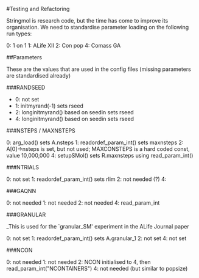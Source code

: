 

#Testing and Refactoring

Stringmol is research code, but the time has come to improve its organisation.
We need to standardise parameter loading on the following run types:

0: 1 on 1
1: ALife XII
2: Con pop
4: Comass GA

##Parameters

These are the values that are used in the config files (missing parameters are standardised already)

###RANDSEED

* 0: not set
* 1: initmyrand(-1) sets rseed
* 2: longinitmyrand() based on seedin sets rseed 
* 4: longinitmyrand() based on seedin sets rseed 

###NSTEPS / MAXNSTEPS

0: arg_load() sets A.nsteps
1: readordef_param_int() sets maxnsteps
2: A[0]->nsteps is set, but not used; MAXCONSTEPS is a hard coded const, value 10,000,000
4: setupSMol() sets R.maxnsteps using read_param_int()


###NTRIALS

0: not set
1: readordef_param_int() sets rlim 
2: not needed (?)
4:

###GAQNN

0: not needed
1: not needed
2: not needed
4: read_param_int

###GRANULAR

_This is used for the `granular_SM' experiment in the ALife Journal paper

0: not set
1: readordef_param_int() sets A.granular_1 
2: not set
4: not set


###NCON

0: not needed
1: not needed
2: NCON initialised to 4, then read_param_int("NCONTAINERS") 
4: not needed (but similar to popsize)


